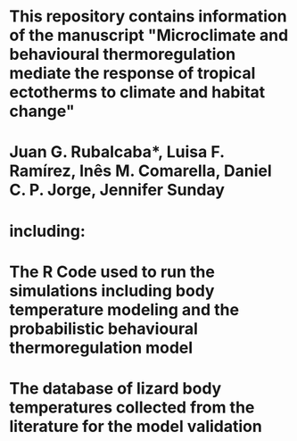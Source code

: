 # This repository contains information of the manuscript "Microclimate and behavioural thermoregulation mediate the response of tropical ectotherms to climate and habitat change"
# Juan G. Rubalcaba*, Luisa F. Ramírez, Inês M. Comarella, Daniel C. P. Jorge, Jennifer Sunday

# including: 
# The R Code used to run the simulations including body temperature modeling and the probabilistic behavioural thermoregulation model
# The database of lizard body temperatures collected from the literature for the model validation  
